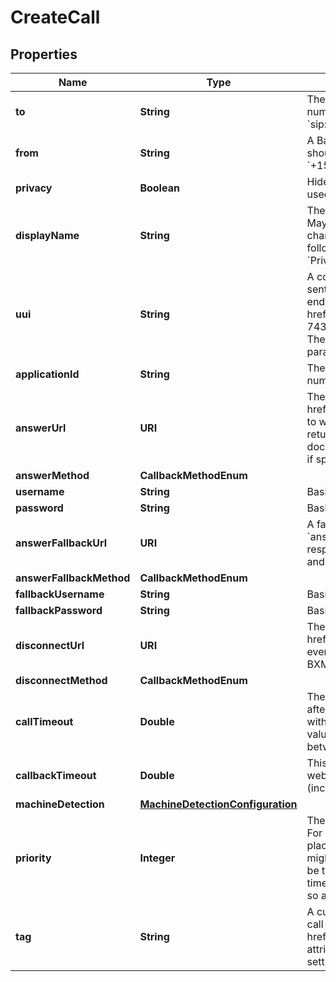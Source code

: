 

# CreateCall


## Properties

| Name | Type | Description | Notes |
|------------ | ------------- | ------------- | -------------|
|**to** | **String** | The destination to call (must be an E.164 formatted number (e.g. &#x60;+15555551212&#x60;) or a SIP URI (e.g. &#x60;sip:user@server.example&#x60;)). |  |
|**from** | **String** | A Bandwidth phone number on your account the call should come from (must be in E.164 format, like &#x60;+15555551212&#x60;) even if &#x60;privacy&#x60; is set to true. |  |
|**privacy** | **Boolean** | Hide the calling number. The &#x60;displayName&#x60; field can be used to customize the displayed name. |  [optional] |
|**displayName** | **String** | The caller display name to use when the call is created.  May not exceed 256 characters nor contain control characters such as new lines. If &#x60;privacy&#x60; is true, only the following values are valid: &#x60;Restricted&#x60;, &#x60;Anonymous&#x60;, &#x60;Private&#x60;, or &#x60;Unavailable&#x60;. |  [optional] |
|**uui** | **String** | A comma-separated list of &#39;User-To-User&#39; headers to be sent in the INVITE when calling a SIP URI. Each value must end with an &#39;encoding&#39; parameter as described in &lt;a href&#x3D;&#39;https://tools.ietf.org/html/rfc7433&#39;&gt;RFC 7433&lt;/a&gt;. Only &#39;jwt&#39; and &#39;base64&#39; encodings are allowed. The entire value cannot exceed 350 characters, including parameters and separators. |  [optional] |
|**applicationId** | **String** | The id of the application associated with the &#x60;from&#x60; number. |  |
|**answerUrl** | **URI** | The full URL to send the &lt;a href&#x3D;&#39;/docs/voice/webhooks/answer&#39;&gt;Answer&lt;/a&gt; event to when the called party answers. This endpoint should return the first &lt;a href&#x3D;&#39;/docs/voice/bxml&#39;&gt;BXML document&lt;/a&gt; to be executed in the call.  Must use &#x60;https&#x60; if specifying &#x60;username&#x60; and &#x60;password&#x60;. |  |
|**answerMethod** | **CallbackMethodEnum** |  |  [optional] |
|**username** | **String** | Basic auth username. |  [optional] |
|**password** | **String** | Basic auth password. |  [optional] |
|**answerFallbackUrl** | **URI** | A fallback url which, if provided, will be used to retry the &#x60;answer&#x60; webhook delivery in case &#x60;answerUrl&#x60; fails to respond  Must use &#x60;https&#x60; if specifying &#x60;fallbackUsername&#x60; and &#x60;fallbackPassword&#x60;. |  [optional] |
|**answerFallbackMethod** | **CallbackMethodEnum** |  |  [optional] |
|**fallbackUsername** | **String** | Basic auth username. |  [optional] |
|**fallbackPassword** | **String** | Basic auth password. |  [optional] |
|**disconnectUrl** | **URI** | The URL to send the &lt;a href&#x3D;&#39;/docs/voice/webhooks/disconnect&#39;&gt;Disconnect&lt;/a&gt; event to when the call ends. This event does not expect a BXML response. |  [optional] |
|**disconnectMethod** | **CallbackMethodEnum** |  |  [optional] |
|**callTimeout** | **Double** | The timeout (in seconds) for the callee to answer the call after it starts ringing. If the call does not start ringing within 30s, the call will be cancelled regardless of this value.  Can be any numeric value (including decimals) between 1 and 300. |  [optional] |
|**callbackTimeout** | **Double** | This is the timeout (in seconds) to use when delivering webhooks for the call. Can be any numeric value (including decimals) between 1 and 25. |  [optional] |
|**machineDetection** | [**MachineDetectionConfiguration**](MachineDetectionConfiguration.md) |  |  [optional] |
|**priority** | **Integer** | The priority of this call over other calls from your account. For example, if during a call your application needs to place a new call and bridge it with the current call, you might want to create the call with priority 1 so that it will be the next call picked off your queue, ahead of other less time sensitive calls. A lower value means higher priority, so a priority 1 call takes precedence over a priority 2 call. |  [optional] |
|**tag** | **String** | A custom string that will be sent with all webhooks for this call unless overwritten by a future &lt;a href&#x3D;&#39;/docs/voice/bxml/tag&#39;&gt;&#x60;&lt;Tag&gt;&#x60;&lt;/a&gt; verb or &#x60;tag&#x60; attribute on another verb, or cleared.  May be cleared by setting &#x60;tag&#x3D;\&quot;\&quot;&#x60;  Max length 256 characters. |  [optional] |




